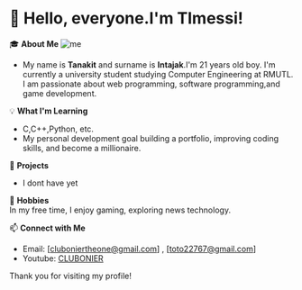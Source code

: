 # 👋 Hello, everyone.I'm TImessi!  

🎓 **About Me**
![me](https://drive.google.com/file/d/1-CD11QKi-thyAuqT6f3XuZ7ppAp1jPCj/view?usp=drivesdk)
- My name is **Tanakit** and surname is **Intajak**.I'm 21 years old boy.
I'm currently a university student studying Computer Engineering at RMUTL. I am passionate about web programming, software programming,and  game development.  

💡 **What I'm Learning**  
- C,C++,Python, etc.
- My personal development goal building a portfolio, improving coding skills, and become a millionaire.

🔭 **Projects**  
- I dont have yet

🌱 **Hobbies**  
In my free time, I enjoy gaming, exploring news technology.

📫 **Connect with Me**  
- Email: [cluboniertheone@gmail.com] , [toto22767@gmail.com]
- Youtube: [CLUBONIER](https://youtube.com/@clubonier)

Thank you for visiting my profile!
